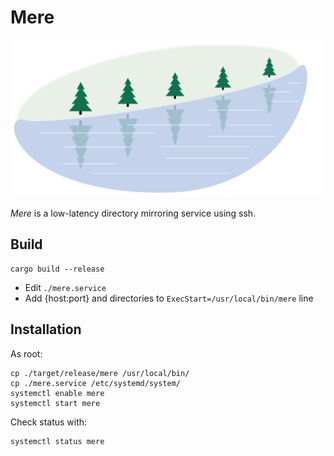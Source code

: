 # Mere

![Mere](mere.svg)

*Mere* is a low-latency directory mirroring service using ssh.

## Build

```
cargo build --release
```

* Edit `./mere.service`
* Add {host:port} and directories to `ExecStart=/usr/local/bin/mere` line

## Installation

As root:
```
cp ./target/release/mere /usr/local/bin/
cp ./mere.service /etc/systemd/system/
systemctl enable mere
systemctl start mere
```

Check status with:
```
systemctl status mere
```
